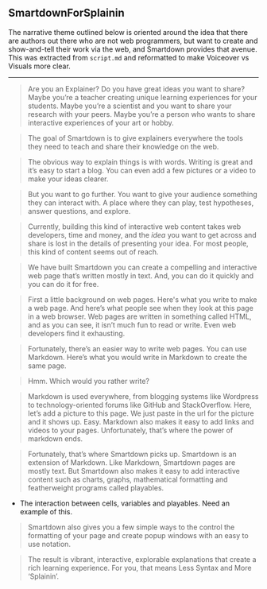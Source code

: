 ## SmartdownForSplainin

The narrative theme outlined below is oriented around the idea that there are authors out there who are not web programmers, but want to create and show-and-tell their work via the web, and Smartdown provides that avenue. This was extracted from `script.md` and reformatted to make Voiceover vs Visuals more clear.

---

> Are you an Explainer? Do you have great ideas you want to share? Maybe you’re a teacher creating unique learning experiences for your students. Maybe you’re a scientist and you want to share your research with your peers. Maybe you’re a person who wants to share interactive experiences of your art or hobby.

> The goal of Smartdown is to give explainers everywhere the tools they need to teach and share their knowledge on the web.

> The obvious way to explain things is with words. Writing is great and it’s easy to start a blog. You can even add a few pictures or a video to make your ideas clearer.

> But you want to go further. You want to give your audience something they can interact with. A place where they can play, test hypotheses, answer questions, and explore.

> Currently, building this kind of interactive web content takes web developers, time and money, and the *idea* you want to get across and share is lost in the details of presenting your idea. For most people, this kind of content seems out of reach.

> We have built Smartdown you can create a compelling and interactive web page that’s written mostly in text. And, you can do it quickly and you can do it for free.

> First a little background on web pages. Here's what you write to make a web page. And here’s what people see when they look at this page in a web browser. Web pages are written in something called HTML, and as you can see, it isn’t much fun to read or write. Even web developers find it exhausting.

> Fortunately, there’s an easier way to write web pages. You can use Markdown. Here’s what you would write in Markdown to create the same page.

> Hmm. Which would you rather write?

> Markdown is used everywhere, from blogging systems like Wordpress to technology-oriented forums like GitHub and StackOverflow. Here, let’s add a picture to this page. We just paste in the url for the picture and it shows up. Easy. Markdown also makes it easy to add links and videos to your pages. Unfortunately, that’s where the power of markdown ends.

> Fortunately, that’s where Smartdown picks up. Smartdown is an extension of Markdown. Like Markdown, Smartdown pages are mostly text. But Smartdown also makes it easy to add interactive content such as charts, graphs, mathematical formatting and featherweight programs called playables.


- The interaction between cells, variables and playables. Need an example of this.


> Smartdown also gives you a few simple ways to the control the formatting of your page and create popup windows with an easy to use notation.


> The result is vibrant, interactive, explorable explanations that create a rich learning experience. For you, that means Less Syntax and More ‘Splainin’.


